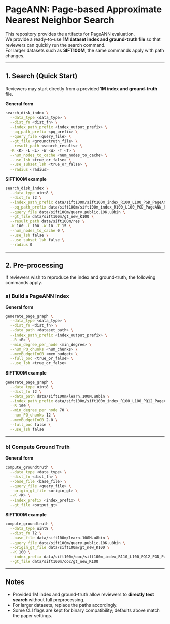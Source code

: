 # PageANN: Page-based Approximate Nearest Neighbor Search

This repository provides the artifacts for PageANN evaluation.  
We provide a ready-to-use **1M dataset index and ground-truth file** so that reviewers can quickly run the search command.  
For larger datasets such as **SIFT100M**, the same commands apply with path changes.

---

## 1. Search (Quick Start)

Reviewers may start directly from a provided **1M index and ground-truth** file.

**General form**
```bash
search_disk_index \
  --data_type <data_type> \
  --dist_fn <dist_fn> \
  --index_path_prefix <index_output_prefix> \
  --pq_path_prefix <pq_prefix> \
  --query_file <query_file> \
  --gt_file <groundtruth_file> \
  --result_path <search_results> \
  -K <K> -L <L> -W <W> -T <T> \
  --num_nodes_to_cache <num_nodes_to_cache> \
  --use_lsh <true_or_false> \
  --use_subset_lsh <true_or_false> \
  --radius <radius>
```

**SIFT100M example**
```bash
search_disk_index \
  --data_type uint8 \
  --dist_fn l2 \
  --index_path_prefix data/sift100m/sift100m_index_R100_L100_PGD_PageANN \
  --pq_path_prefix data/sift100m/sift100m_index_R100_L100_PGD_PageANN_PQ12 \
  --query_file data/sift100m/query.public.10K.u8bin \
  --gt_file data/sift100m/gt_new_K100 \
  --result_path data/sift100m/res \
  -K 100 -L 100 -W 10 -T 15 \
  --num_nodes_to_cache 0 \
  --use_lsh false \
  --use_subset_lsh false \
  --radius 0
```

---

## 2. Pre-processing

If reviewers wish to reproduce the index and ground-truth, the following commands apply.

### a) Build a PageANN Index
**General form**
```bash
generate_page_graph \
  --data_type <data_type> \
  --dist_fn <dist_fn> \
  --data_path <dataset_path> \
  --index_path_prefix <index_output_prefix> \
  --R <R> \
  --min_degree_per_node <min_degree> \
  --num_PQ_chunks <num_chunks> \
  --memBudgetInGB <mem_budget> \
  --full_ooc <true_or_false> \
  --use_lsh <true_or_false>
```

**SIFT100M example**
```bash
generate_page_graph \
  --data_type uint8 \
  --dist_fn l2 \
  --data_path data/sift100m/learn.100M.u8bin \
  --index_path_prefix data/sift100m/sift100m_index_R100_L100_PQ12_PageANN \
  --R 100 \
  --min_degree_per_node 70 \
  --num_PQ_chunks 12 \
  --memBudgetInGB 2.0 \
  --full_ooc false \
  --use_lsh false
```

---

### b) Compute Ground Truth
**General form**
```bash
compute_groundtruth \
  --data_type <data_type> \
  --dist_fn <dist_fn> \
  --base_file <base_file> \
  --query_file <query_file> \
  --origin_gt_file <origin_gt> \
  --K <K> \
  --index_prefix <index_prefix> \
  --gt_file <output_gt>
```

**SIFT100M example**
```bash
compute_groundtruth \
  --data_type uint8 \
  --dist_fn l2 \
  --base_file data/sift100m/learn.100M.u8bin \
  --query_file data/sift100m/query.public.10K.u8bin \
  --origin_gt_file data/sift100m/gt_new_K100 \
  --K 100 \
  --index_prefix data/sift100m/ooc/sift100m_index_R110_L100_PQ12_PGD_PageANN \
  --gt_file data/sift100m/ooc/gt_new_K100
```

---

## Notes
- Provided 1M index and ground-truth allow reviewers to **directly test search** without full preprocessing.  
- For larger datasets, replace the paths accordingly.  
- Some CLI flags are kept for binary compatibility; defaults above match the paper settings.
